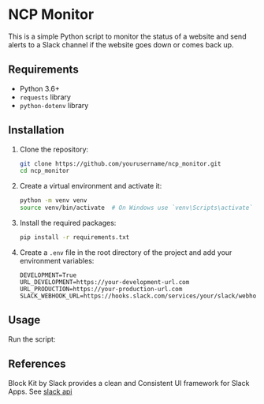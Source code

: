 # NCP Monitor

This is a simple Python script to monitor the status of a website and send alerts to a Slack channel if the website goes down or comes back up.

## Requirements

- Python 3.6+
- `requests` library
- `python-dotenv` library

## Installation

1. Clone the repository:
   
    ```sh
    git clone https://github.com/yourusername/ncp_monitor.git
    cd ncp_monitor
    ```
    
2. Create a virtual environment and activate it:
 
    ```sh
    python -m venv venv
    source venv/bin/activate  # On Windows use `venv\Scripts\activate`
    ```

3. Install the required packages:
    
    ```sh
    pip install -r requirements.txt
    ```

4. Create a `.env` file in the root directory of the project and add your environment variables:

    ```env
    DEVELOPMENT=True
    URL_DEVELOPMENT=https://your-development-url.com
    URL_PRODUCTION=https://your-production-url.com
    SLACK_WEBHOOK_URL=https://hooks.slack.com/services/your/slack/webhook/url

    ```

## Usage

Run the script:

## References

Block Kit by Slack provides a clean and Consistent UI framework for Slack Apps.  See [slack api](https://api.slack.com/block-kit#:~:text=Customize%20the%20order%20and%20appearance%20of%20information%20and,be%20stacked%20and%20arranged%20to%20create%20app%20layouts.)